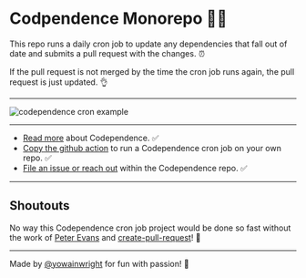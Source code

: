 # Codpendence Monorepo 🤼‍♀️

This repo runs a daily cron job to update any dependencies that fall out of date and submits a pull request with the changes. ⏰

If the pull request is not merged by the time the cron job runs again, the pull request is just updated. 👌

---

![codependence cron example](https://user-images.githubusercontent.com/1074042/175185864-ff794c10-6a54-453b-921e-5837f8ac1389.png)

---

- [Read more](https://github.com/yowainwright/codependence) about Codependence. ✅
- [Copy the github action](https://github.com/yowainwright/codependence-monorepo/blob/master/.github/workflows/update.yml) to run a Codependence cron job on your own repo. ✅
- [File an issue or reach out](https://github.com/yowainwright/codependence/issues) within the Codependence repo. ✅

---

## Shoutouts

No way this Codependence cron job project would be done so fast without the work of [Peter Evans](https://github.com/peter-evans) and [create-pull-request](https://github.com/peter-evans/create-pull-request)! 🙏

---

Made by [@yowainwright](https://github.com/yowainwright) for fun with passion! 🐝
